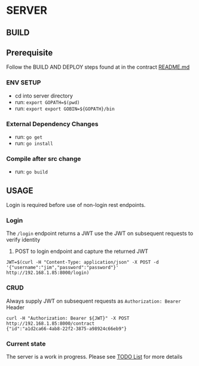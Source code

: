 # SERVER

## BUILD

## Prerequisite

Follow the BUILD AND DEPLOY steps found at in the contract [README.md](../contracts/README.md)

### ENV SETUP

* cd into server directory
* run: `export GOPATH=$(pwd)`
* run: `export export GOBIN=${GOPATH}/bin`

### External Dependency Changes

* run: `go get`
* run: `go install`

### Compile after src change

* run: `go build`

## USAGE

Login is required before use of non-login rest endpoints.

### Login

The `/login` endpoint returns a JWT use the JWT on subsequent requests to verify identity

1. POST to login endpoint and capture the returned JWT

```shell
JWT=$(curl -H "Content-Type: application/json" -X POST -d '{"username":"jim","password":"password"}' http://192.168.1.85:8000/login)
```

### CRUD

Always supply JWT on subsequent requests as `Authorization: Bearer` Header

```shell
curl -H "Authorization: Bearer ${JWT}" -X POST http://192.168.1.85:8000/contract
{"id":"a1d2ca66-4ab8-22f2-3875-a98924c66eb9"}
```

### Current state

The server is a work in progress. Please see [TODO List](TODO.md) for more details